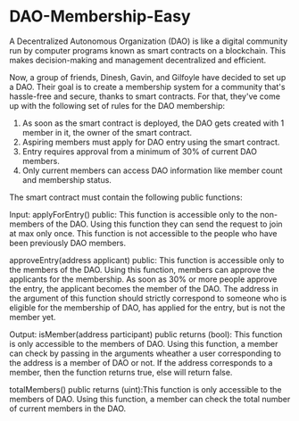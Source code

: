 # DAO-Membership-Easy

A Decentralized Autonomous Organization (DAO) is like a digital community run by computer programs known as smart contracts on a blockchain. This makes decision-making and management decentralized and efficient.

Now, a group of friends, Dinesh, Gavin, and Gilfoyle have decided to set up a DAO. Their goal is to create a membership system for a community that's hassle-free and secure, thanks to smart contracts. For that, they've come up with the following set of rules for the DAO membership:


1. As soon as the smart contract is deployed, the DAO gets created with 1 member in it, the owner of the smart contract.
2. Aspiring members must apply for DAO entry using the smart contract.
3. Entry requires approval from a minimum of 30% of current DAO members.
4. Only current members can access DAO information like member count and membership status.

The smart contract must contain the following public functions:

 

Input:
applyForEntry() public: This function is accessible only to the non-members of the DAO. Using this function they can send the request to join at max only once. This function is not accessible to the people who have been previously DAO members.

approveEntry(address applicant) public: This function is accessible only to the members of the DAO. Using this function, members can approve the applicants for the membership. As soon as 30% or more people approve the entry, the applicant becomes the member of the DAO. The address in the argument of this function should strictly correspond to someone who is eligible for the membership of DAO, has applied for the entry, but is not the member yet.

 

Output:
isMember(address participant) public returns (bool): This function is only accessible to the members of DAO. Using this function, a member can check by passing in the arguments wheather a user corresponding to the address is a member of DAO or not. If the address corresponds to a member, then the function returns true, else will return false.

totalMembers() public returns (uint):This function is only accessible to the members of DAO. Using this function, a member can check the total number of current members in the DAO.
